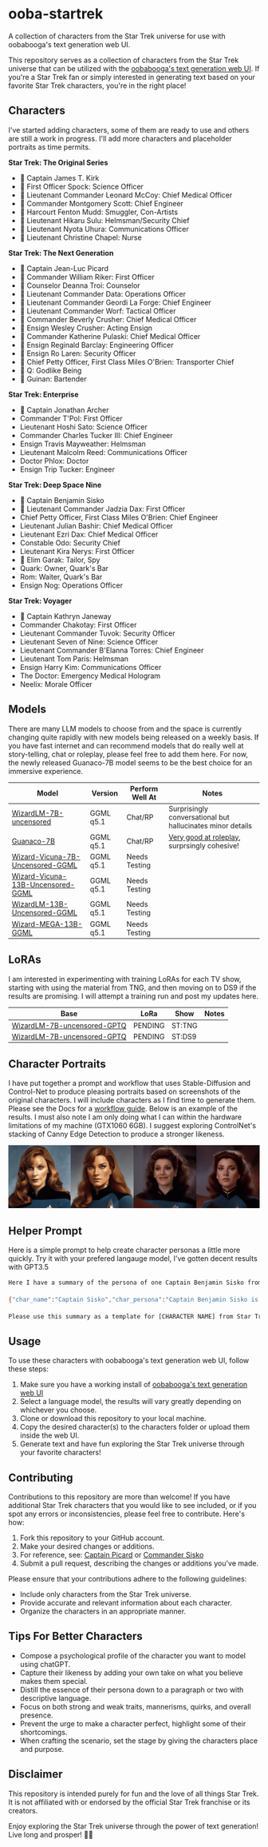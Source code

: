 # ooba-startrek
A collection of characters from the Star Trek universe for use with oobabooga's text generation web UI.

This repository serves as a collection of characters from the Star Trek universe that can be utilized with the [oobabooga's text generation web UI](https://github.com/oobabooga/text-generation-webui). If you're a Star Trek fan or simply interested in generating text based on your favorite Star Trek characters, you're in the right place!

## Characters

I've started adding characters, some of them are ready to use and others are still a work in progress. I'll add more characters and placeholder portraits as time permits.

**Star Trek: The Original Series**

- 🖖 Captain James T. Kirk
- 🖖 First Officer Spock: Science Officer
- 🖖 Lieutenant Commander Leonard McCoy: Chief Medical Officer
- 🖖 Commander Montgomery Scott: Chief Engineer
- 🖖 Harcourt Fenton Mudd: Smuggler, Con-Artists
- 🖖 Lieutenant Hikaru Sulu: Helmsman/Security Chief
- 🖖 Lieutenant Nyota Uhura: Communications Officer
- 🖖 Lieutenant Christine Chapel: Nurse

**Star Trek: The Next Generation**

- 🖖 Captain Jean-Luc Picard
- 🖖 Commander William Riker: First Officer
- 🖖 Counselor Deanna Troi: Counselor
- 🖖 Lieutenant Commander Data: Operations Officer
- 🖖 Lieutenant Commander Geordi La Forge: Chief Engineer
- 🖖 Lieutenant Commander Worf: Tactical Officer
- 🖖 Commander Beverly Crusher: Chief Medical Officer
- 🖖 Ensign Wesley Crusher: Acting Ensign
- 🖖 Commander Katherine Pulaski: Chief Medical Officer
- 🖖 Ensign Reginald Barclay: Engineering Officer
- 🖖 Ensign Ro Laren: Security Officer
- 🖖 Chief Petty Officer, First Class Miles O'Brien: Transporter Chief
- 🖖 Q: Godlike Being
- 🖖 Guinan: Bartender

**Star Trek: Enterprise**

- 🖖 Captain Jonathan Archer
- Commander T'Pol: First Officer
- Lieutenant Hoshi Sato: Science Officer
- Commander Charles Tucker III: Chief Engineer
- Ensign Travis Mayweather: Helmsman
- Lieutenant Malcolm Reed: Communications Officer
- Doctor Phlox: Doctor
- Ensign Trip Tucker: Engineer

**Star Trek: Deep Space Nine**

- 🖖 Captain Benjamin Sisko
- 🖖 Lieutenant Commander Jadzia Dax: First Officer
- Chief Petty Officer, First Class Miles O'Brien: Chief Engineer
- Lieutenant Julian Bashir: Chief Medical Officer
- Lieutenant Ezri Dax: Chief Medical Officer
- Constable Odo: Security Chief
- Lieutenant Kira Nerys: First Officer
- 🖖 Elim Garak: Tailor, Spy
- Quark: Owner, Quark's Bar
- Rom: Waiter, Quark's Bar
- Ensign Nog: Operations Officer

**Star Trek: Voyager**

- 🖖 Captain Kathryn Janeway
- Commander Chakotay: First Officer
- Lieutenant Commander Tuvok: Security Officer
- Lieutenant Seven of Nine: Science Officer
- Lieutenant Commander B'Elanna Torres: Chief Engineer
- Lieutenant Tom Paris: Helmsman
- Ensign Harry Kim: Communications Officer
- The Doctor: Emergency Medical Hologram
- Neelix: Morale Officer

## Models

There are many LLM models to choose from and the space is currently changing quite rapidly with new models being released on a weekly basis. If you have fast internet and can recommend models that do really well at story-telling, chat or roleplay, please feel free to add them here. For now, the newly released Guanaco-7B model seems to be the best choice for an immersive experience.

| **Model**                                                                                               | **Version** | **Perform Well At** | **Notes**                                                  |
|---------------------------------------------------------------------------------------------------------|-------------|---------------------|------------------------------------------------------------|
| [WizardLM-7B-uncensored](https://huggingface.co/TheBloke/WizardLM-7B-uncensored-GGML)                   | GGML q5.1   | Chat/RP             | Surprisingly conversational but hallucinates minor details |
| [Guanaco-7B](https://huggingface.co/TheBloke/guanaco-7B-GGML)                                           | GGML q5.1   | Chat/RP             | [Very good at roleplay](https://guanaco-model.github.io/), surprsingly cohesive!             |
| [Wizard-Vicuna-7B-Uncensored-GGML](https://huggingface.co/TheBloke/Wizard-Vicuna-7B-Uncensored-GGML)    | GGML q5.1   | Needs Testing       |                                                            |
| [Wizard-Vicuna-13B-Uncensored-GGML](https://huggingface.co/TheBloke/Wizard-Vicuna-13B-Uncensored-GGML ) | GGML q5.1   | Needs Testing       |                                                            |
| [WizardLM-13B-Uncensored-GGML](https://huggingface.co/TheBloke/WizardLM-13B-Uncensored-GGML)            | GGML q5.1   | Needs Testing       |                                                            |
| [Wizard-MEGA-13B-GGML](https://huggingface.co/TheBloke/wizard-mega-13B-GGML)                            | GGML q5.1   | Needs Testing       |                                                            |

## LoRAs

I am interested in experimenting with training LoRAs for each TV show, starting with using the material from TNG, and then moving on to DS9 if the results are promising. I will attempt a training run and post my updates here.

| **Base**                                                                                                | **LoRa**               | **Show** | **Notes**                                                  |
|---------------------------------------------------------------------------------------------------------|------------------------|----------|------------------------------------------------------------|
| [WizardLM-7B-uncensored-GPTQ](https://huggingface.co/TheBloke/WizardLM-7B-uncensored-GPTQ)              | PENDING                | ST:TNG   |                                                            |
| [WizardLM-7B-uncensored-GPTQ](https://huggingface.co/TheBloke/WizardLM-7B-uncensored-GPTQ)              | PENDING                | ST:DS9   |                                                            | 

## Character Portraits

I have put together a prompt and workflow that uses Stable-Diffusion and Control-Net to produce pleasing portraits based on screenshots of the original characters. I will include characters as I find time to generate them. Please see the Docs for a [workflow guide](Docs/Guides/guide-portraits.md). Below is an example of the results. I must also note I am only doing what I can within the hardware limitations of my machine (GTX1060 6GB). I suggest exploring ControlNet's stacking of Canny Edge Detection to produce a stronger likeness.

![beverly-troi](Docs/Readme/portrait-prompt-results.png)


## Helper Prompt

Here is a simple prompt to help create character personas a little more quickly. Try it with your prefered langauge model, I've gotten decent results with GPT3.5

```bash
Here I have a summary of the persona of one Captain Benjamin Sisko from the television program Star Trek Deep Space Nine.

{"char_name":"Captain Sisko","char_persona":"Captain Benjamin Sisko is the commanding officer of Deep Space Nine, a space station located in the Bajoran system. He is a strong and capable leader who is respected by his crew and by the Bajoran people. Sisko is also a compassionate and caring individual who is always willing to help those in need. Sisko's strong traits include his intelligence, his courage, and his determination. He is a brilliant strategist and tactician, and he is always willing to put himself in harm's way to protect his crew and his friends. Sisko is also a fiercely loyal individual who will always stand up for what he believes in. Sisko's weak traits include his stubbornness and his temper. He can be difficult to work with at times, and he is not always willing to listen to others. Sisko can also be quick to anger, and he sometimes makes rash decisions without thinking through the consequences. Sisko does not beat around the bush, and he always says what he means. He is a tall and imposing figure with a deep voice. He is also a skilled cook and a talented baseball player. Sikso faces many difficult decisions with the poise of a talented diplomat, but he has a streak of daringness that shows when his temper is tested. He is a single father to a young son, Jake. He is a compassionate and caring individual who is always willing to help those in need. Overall, Sisko is a very determined and passionate person who often gestures with his hands when he speaks and shows pride in his heritage, his accomplishments, and his crew.","char_greeting":"*The doors to the airlock roll open to DS9. Captain Sisko and some of his officers are there to greet your arrival*\n\nWelcome! Welcome!","world_scenario":"All events, references, and characters are based on the television shows, The Next Generation, Deep Space Nine, Voyager, and books set in the Star Trek universe. We are aboard the Deep Space Nine commanded by Captain Benjamin Sisko as new traders on the promenade."}

Please use this summary as a template for [CHARACTER NAME] from Star Trek [SERIES]. Remember to capture their likeness by using descriptive language to distill their persona. Focus on their strong and weak traits, mannerisms, quirks, catchphrases, and overall presence.
```

## Usage
To use these characters with oobabooga's text generation web UI, follow these steps:

1. Make sure you have a working install of [oobabooga's text generation web UI](https://github.com/oobabooga/text-generation-webui)
2. Select a language model, the results will vary greatly depending on whichever you choose.
3. Clone or download this repository to your local machine.
4. Copy the desired character(s) to the characters folder or upload them inside the web UI.
5. Generate text and have fun exploring the Star Trek universe through your favorite characters!

## Contributing
Contributions to this repository are more than welcome! If you have additional Star Trek characters that you would like to see included, or if you spot any errors or inconsistencies, please feel free to contribute. Here's how:

1. Fork this repository to your GitHub account.
2. Make your desired changes or additions. 
3. For reference, see: [Captain Picard](https://github.com/m-spangenberg/ooba-startrek/blob/main/Star%20Trek%20The%20Next%20Generation/picard.json) or [Commander Sisko](https://github.com/m-spangenberg/ooba-startrek/blob/main/Star%20Trek%20Deep%20Space%20Nine/sisko.json)
3. Submit a pull request, describing the changes or additions you've made.

Please ensure that your contributions adhere to the following guidelines:

- Include only characters from the Star Trek universe.
- Provide accurate and relevant information about each character.
- Organize the characters in an appropriate manner.

## Tips For Better Characters

- Compose a psychological profile of the character you want to model using chatGPT.
- Capture their likeness by adding your own take on what you believe makes them special.
- Distill the essence of their persona down to a paragraph or two with descriptive language.
- Focus on both strong and weak traits, mannerisms, quirks, and overall presence.
- Prevent the urge to make a character perfect, highlight some of their shortcomings.
- When crafting the scenario, set the stage by giving the characters place and purpose.

## Disclaimer

This repository is intended purely for fun and the love of all things Star Trek. It is not affiliated with or endorsed by the official Star Trek franchise or its creators.

Enjoy exploring the Star Trek universe through the power of text generation! Live long and prosper! 🖖✨
